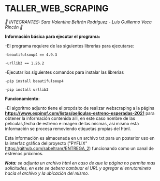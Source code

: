 # TALLER_WEB_SCRAPING

*🎄 INTEGRANTES: Sara Valentina Beltrán Rodríguez - Luis Guillermo Vaca Rincón 🎄*

**Información básica para ejecutar el programa:**

  -El programa requiere de las siguientes librerias para ejecutarse:
  
    -beautifulsoup4 == 4.9.3
    
    -urllib3 == 1.26.2 
    
    
  -Ejecutar los siguientes comandos para instalar las librerias
  
    -pip install beautifulsoup4
    
    -pip install urllib3
   
**Funcionamiento:**

  -El algoritmo adjunto tiene el propósito de realizar webscraping a la página **https://www.espinof.com/listas/peliculas-estreno-esperadas-2021**
   para obtener la información contenida alli, en este caso  nombre de las películas,fecha de estreno e imagen de las mismas, así mismo esta información se 
   procesa removiendo etiquetas propias del html.
   
   Esta información es almacenada en un archivo txt para un posterior uso en la interfaz gráfica del proyecto ("PYFLIX"  https://github.com/sabeltranr/ENTREGA_2) funcionando como un canal de estrenos próximos.
 
_**Nota:** se adjunta un archivo html en caso de que la página no permita mas solicitudes, en este se debera cambuar el URL y agregar el enrutamineto hacia el archivo y la ubicación del mismo._
